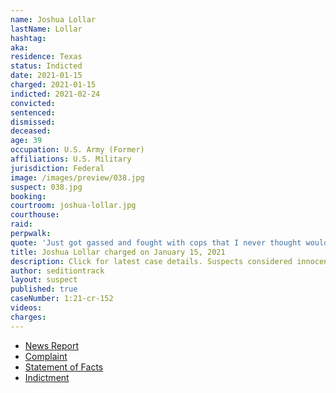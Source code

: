 ```yaml
---
name: Joshua Lollar
lastName: Lollar
hashtag:
aka:
residence: Texas
status: Indicted
date: 2021-01-15
charged: 2021-01-15
indicted: 2021-02-24
convicted: 
sentenced: 
dismissed: 
deceased:
age: 39
occupation: U.S. Army (Former)
affiliations: U.S. Military
jurisdiction: Federal
image: /images/preview/038.jpg
suspect: 038.jpg
booking:
courtroom: joshua-lollar.jpg
courthouse:
raid:
perpwalk:
quote: 'Just got gassed and fought with cops that I never thought would happen.'
title: Joshua Lollar charged on January 15, 2021
description: Click for latest case details. Suspects considered innocent until proven guilty.
author: seditiontrack
layout: suspect
published: true
caseNumber: 1:21-cr-152
videos:
charges:
---
```

- [News Report](https://abc13.com/spring-man-capitol-riot-josh-lollar-joshua-charged-us-protest/9689137/)
- [Complaint](https://www.justice.gov/opa/page/file/1355466/download)
- [Statement of Facts](https://www.justice.gov/opa/page/file/1355471/download)
- [Indictment](https://www.justice.gov/usao-dc/case-multi-defendant/file/1377771/download)
